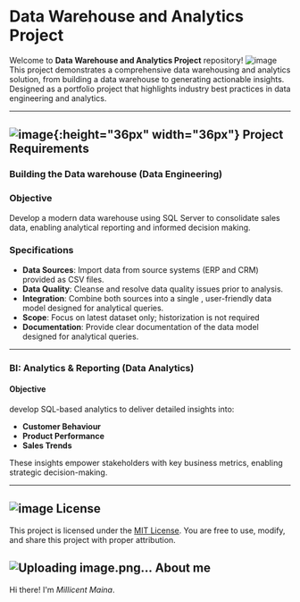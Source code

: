 # Data Warehouse and Analytics Project

Welcome to **Data Warehouse and Analytics Project** repository! ![image](https://github.com/user-attachments/assets/cd16fce3-c367-4c33-adda-6f10c127ca61)
This project demonstrates a comprehensive data warehousing and analytics solution, from building a data warehouse to generating actionable insights. Designed as a portfolio project that highlights industry best practices in data engineering and analytics.

---

## ![image](https://github.com/user-attachments/assets/192ea91c-5fa1-4b7f-abb8-025e29b85a29){:height="36px" width="36px"} Project Requirements

### Building the Data warehouse (Data Engineering)

### Objective
Develop a modern data warehouse using SQL Server to consolidate sales data, enabling analytical reporting and informed decision making.

### Specifications
- **Data Sources**: Import data from source systems (ERP and CRM) provided as CSV files.
- **Data Quality**: Cleanse and resolve data quality issues prior to analysis.
- **Integration**: Combine both sources into a single , user-friendly data model designed for analytical queries.
- **Scope**: Focus on latest dataset only; historization is not required
- **Documentation**: Provide clear documentation of the data model designed for analytical queries.

---

### BI: Analytics & Reporting (Data Analytics)

#### Objective
develop SQL-based analytics to deliver detailed insights into:
- **Customer Behaviour**
- **Product Performance**
- **Sales Trends**

These insights empower stakeholders with key business metrics, enabling strategic decision-making.

---

## ![image](https://github.com/user-attachments/assets/92267b00-6472-4792-b414-fdca579254fb) License

This project is licensed under the [MIT License](LICENSE). You are free to use, modify, and share this project with proper attribution.

## ![Uploading image.png…]() About me 

Hi there! I'm *Millicent Maina*. 
